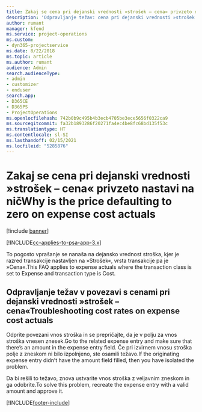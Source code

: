 ```yaml
---
title: Zakaj se cena pri dejanski vrednosti »strošek – cena« privzeto nastavi na nič?
description: 'Odpravljanje težav: cena pri dejanski vrednosti »strošek – cena« se privzeto nastavi na 0.'
author: rumant
manager: kfend
ms.service: project-operations
ms.custom:
- dyn365-projectservice
ms.date: 8/22/2018
ms.topic: article
ms.author: rumant
audience: Admin
search.audienceType:
- admin
- customizer
- enduser
search.app:
- D365CE
- D365PS
- ProjectOperations
ms.openlocfilehash: 742b0b9c495b4b3ecb4705be3ece5656f0322ca9
ms.sourcegitcommit: fa32b1893286f20271fa4ec4be8fc68bd135f53c
ms.translationtype: HT
ms.contentlocale: sl-SI
ms.lasthandoff: 02/15/2021
ms.locfileid: "5285876"
---
```

# <a name="why-is-the-price-defaulting-to-zero-on-expense-cost-actuals"></a><span data-ttu-id="8a820-103">Zakaj se cena pri dejanski vrednosti »strošek – cena« privzeto nastavi na nič</span><span class="sxs-lookup"><span data-stu-id="8a820-103">Why is the price defaulting to zero on expense cost actuals</span></span>

[!include [banner](../includes/psa-now-project-operations.md)]

[!INCLUDE[cc-applies-to-psa-app-3.x](../includes/cc-applies-to-psa-app-3x.md)]

<span data-ttu-id="8a820-104">To pogosto vprašanje se nanaša na dejansko vrednost stroška, kjer je razred transakcije nastavljen na »Strošek«, vrsta transakcije pa je »Cena«.</span><span class="sxs-lookup"><span data-stu-id="8a820-104">This FAQ applies to expense actuals where the transaction class is set to Expense and transaction type is Cost.</span></span>

## <a name="troubleshooting-cost-rates-on-expense-cost-actuals"></a><span data-ttu-id="8a820-105">Odpravljanje težav v povezavi s cenami pri dejanski vrednosti »strošek – cena«</span><span class="sxs-lookup"><span data-stu-id="8a820-105">Troubleshooting cost rates on expense cost actuals</span></span>

<span data-ttu-id="8a820-106">Odprite povezani vnos stroška in se prepričajte, da je v polju za vnos stroška vnesen znesek.</span><span class="sxs-lookup"><span data-stu-id="8a820-106">Go to the related expense entry and make sure that there’s an amount in the expense entry field.</span></span> <span data-ttu-id="8a820-107">Če pri izvirnem vnosu stroška polje z zneskom ni bilo izpolnjeno, ste osamili težavo.</span><span class="sxs-lookup"><span data-stu-id="8a820-107">If the originating expense entry didn’t have the amount field filled, then you have isolated the problem.</span></span>
 
<span data-ttu-id="8a820-108">Da bi rešili to težavo, znova ustvarite vnos stroška z veljavnim zneskom in ga odobrite.</span><span class="sxs-lookup"><span data-stu-id="8a820-108">To solve this problem, recreate the expense entry with a valid amount and approve it.</span></span>


[!INCLUDE[footer-include](../includes/footer-banner.md)]